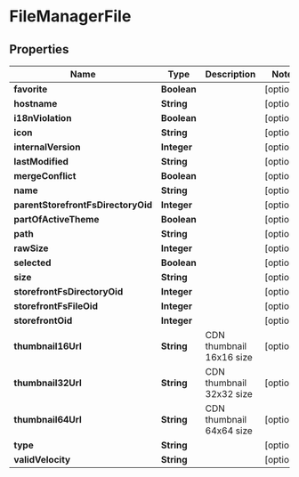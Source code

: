 

# FileManagerFile


## Properties

| Name | Type | Description | Notes |
|------------ | ------------- | ------------- | -------------|
|**favorite** | **Boolean** |  |  [optional] |
|**hostname** | **String** |  |  [optional] |
|**i18nViolation** | **Boolean** |  |  [optional] |
|**icon** | **String** |  |  [optional] |
|**internalVersion** | **Integer** |  |  [optional] |
|**lastModified** | **String** |  |  [optional] |
|**mergeConflict** | **Boolean** |  |  [optional] |
|**name** | **String** |  |  [optional] |
|**parentStorefrontFsDirectoryOid** | **Integer** |  |  [optional] |
|**partOfActiveTheme** | **Boolean** |  |  [optional] |
|**path** | **String** |  |  [optional] |
|**rawSize** | **Integer** |  |  [optional] |
|**selected** | **Boolean** |  |  [optional] |
|**size** | **String** |  |  [optional] |
|**storefrontFsDirectoryOid** | **Integer** |  |  [optional] |
|**storefrontFsFileOid** | **Integer** |  |  [optional] |
|**storefrontOid** | **Integer** |  |  [optional] |
|**thumbnail16Url** | **String** | CDN thumbnail 16x16 size |  [optional] |
|**thumbnail32Url** | **String** | CDN thumbnail 32x32 size |  [optional] |
|**thumbnail64Url** | **String** | CDN thumbnail 64x64 size |  [optional] |
|**type** | **String** |  |  [optional] |
|**validVelocity** | **String** |  |  [optional] |




